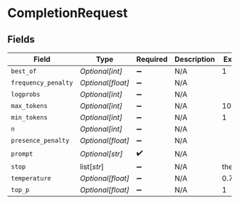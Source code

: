 # CompletionRequest


## Fields

| Field               | Type                | Required            | Description         | Example             |
| ------------------- | ------------------- | ------------------- | ------------------- | ------------------- |
| `best_of`           | *Optional[int]*     | :heavy_minus_sign:  | N/A                 | 1                   |
| `frequency_penalty` | *Optional[float]*   | :heavy_minus_sign:  | N/A                 |                     |
| `logprobs`          | *Optional[int]*     | :heavy_minus_sign:  | N/A                 |                     |
| `max_tokens`        | *Optional[int]*     | :heavy_minus_sign:  | N/A                 | 1024                |
| `min_tokens`        | *Optional[int]*     | :heavy_minus_sign:  | N/A                 | 1                   |
| `n`                 | *Optional[int]*     | :heavy_minus_sign:  | N/A                 |                     |
| `presence_penalty`  | *Optional[float]*   | :heavy_minus_sign:  | N/A                 |                     |
| `prompt`            | *Optional[str]*     | :heavy_check_mark:  | N/A                 |                     |
| `stop`              | list[*str*]         | :heavy_minus_sign:  | N/A                 | the,is,and          |
| `temperature`       | *Optional[float]*   | :heavy_minus_sign:  | N/A                 | 0.7                 |
| `top_p`             | *Optional[float]*   | :heavy_minus_sign:  | N/A                 | 1                   |